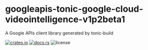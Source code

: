 # googleapis-tonic-google-cloud-videointelligence-v1p2beta1

A Google APIs client library generated by tonic-build

[![crates.io](https://img.shields.io/crates/v/googleapis-tonic-google-cloud-videointelligence-v1p2beta1)](https://crates.io/crates/googleapis-tonic-google-cloud-videointelligence-v1p2beta1)
[![docs.rs](https://img.shields.io/docsrs/googleapis-tonic-google-cloud-videointelligence-v1p2beta1)](https://docs.rs/googleapis-tonic-google-cloud-videointelligence-v1p2beta1)
![license](https://img.shields.io/crates/l/googleapis-tonic-google-cloud-videointelligence-v1p2beta1)
